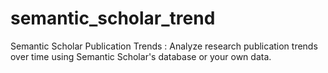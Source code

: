 # semantic_scholar_trend
Semantic Scholar Publication Trends : Analyze research publication trends over time using Semantic Scholar's database or your own data.
